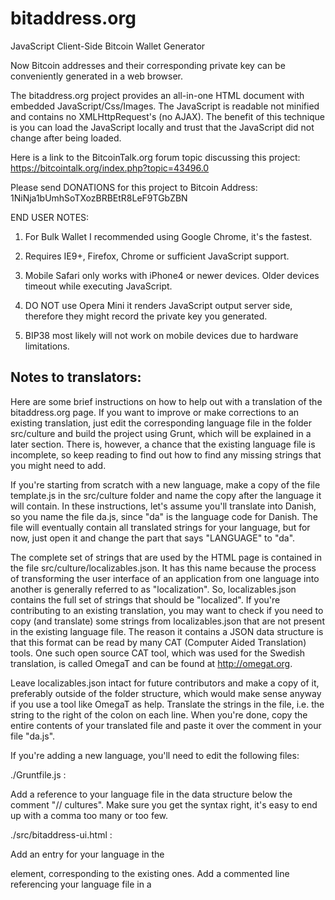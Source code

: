 # bitaddress.org
JavaScript Client-Side Bitcoin Wallet Generator

Now Bitcoin addresses and their corresponding private key can be conveniently
generated in a web browser.

The bitaddress.org project provides an all-in-one HTML document with embedded
JavaScript/Css/Images. The JavaScript is readable not minified and contains no
XMLHttpRequest's (no AJAX). The benefit of this technique is you can load the
JavaScript locally and trust that the JavaScript did not change after being
loaded.

Here is a link to the BitcoinTalk.org forum topic discussing this project:
https://bitcointalk.org/index.php?topic=43496.0


Please send DONATIONS for this project to Bitcoin Address:
1NiNja1bUmhSoTXozBRBEtR8LeF9TGbZBN


END USER NOTES:

 1) For Bulk Wallet I recommended using Google Chrome, it's the fastest.

 2) Requires IE9+, Firefox, Chrome or sufficient JavaScript support.

 3) Mobile Safari only works with iPhone4 or newer devices.
    Older devices timeout while executing JavaScript.

 4) DO NOT use Opera Mini it renders JavaScript output server side, therefore
    they might record the private key you generated.

 5) BIP38 most likely will not work on mobile devices due to hardware limitations.

Notes to translators:
---------------------------------------
Here are some brief instructions on how to help out with a translation of the bitaddress.org page. If you want to improve or make corrections to an existing translation, just edit the corresponding language file in the folder src/culture and build the project using Grunt, which will be explained in a later section. There is, however, a chance that the existing language file is incomplete, so keep reading to find out how to find any missing strings that you might need to add.

If you're starting from scratch with a new language, make a copy of the file template.js in the src/culture folder and name the copy after the language it will contain. In these instructions, let's assume you'll translate into Danish, so you name the file da.js, since "da" is the language code for Danish. The file will eventually contain all translated strings for your language, but for now, just open it and change the part that says "LANGUAGE" to "da".

The complete set of strings that are used by the HTML page is contained in the file src/culture/localizables.json. It has this name because the process of transforming the user interface of an application from one language into another is generally referred to as "localization". So, localizables.json contains the full set of strings that should be "localized". If you're contributing to an existing translation, you may want to check if you need to copy (and translate) some strings from localizables.json that are not present in the existing language file. The reason it contains a JSON data structure is that this format can be read by many CAT (Computer Aided Translation) tools. One such open source CAT tool, which was used for the Swedish translation, is called OmegaT and can be found at http://omegat.org.

Leave localizables.json intact for future contributors and make a copy of it, preferably outside of the folder structure, which would make sense anyway if you use a tool like OmegaT as help. Translate the strings in the file, i.e. the string to the right of the colon on each line. When you're done, copy the entire contents of your translated file and paste it over the comment in your file "da.js".

If you're adding a new language, you'll need to edit the following files:

./Gruntfile.js :

Add a reference to your language file in the data structure below the comment "// cultures". Make sure you get the syntax right, it's easy to end up with a comma too many or too few.

./src/bitaddress-ui.html :

Add an entry for your language in the <div id="culturemenu"> element, corresponding to the existing ones.
Add a commented line referencing your language file in a <script> section near the end, where you can see the other language files listed.

The file ./bitaddress.org.html is not edited by hand but generated by a build process that uses ./src/bitaddress-ui.html as a template and includes the JavaScript files and produces ./bitaddress.org.html as output. The build process is done by a program called Grunt. Go to http://gruntjs.com and find the instructions for how to install and use it.

If all goes well you'll have a bitaddress.org.html file you can open in a browser and test. When everything works as expected, don't forget to make a pull request to contribute back your improvements to the original project.

Notice of Copyrights and Licenses:
---------------------------------------
The bitaddress.org project, software and embedded resources are
copyright bitaddress.org.

The bitaddress.org name and logo are not part of the open source
license.

Portions of the all-in-one HTML document contain JavaScript codes that
are the copyrights of others. The individual copyrights are included
throughout the document along with their licenses. Included JavaScript
libraries are separated with HTML script tags.

Summary of JavaScript functions with a redistributable license:

JavaScript function	|	License
-------------------	|	--------------
Array.prototype.map	|	Public Domain
window.Crypto | BSD License
window.SecureRandom	| BSD License
window.EllipticCurve	|	BSD License
window.BigInteger |	BSD License
window.QRCode | MIT License
window.Bitcoin | MIT License

The bitaddress.org software is available under The MIT License (MIT)
Copyright (c) 2011-2013 bitaddress.org

Permission is hereby granted, free of charge, to any person obtaining
a copy of this software and associated documentation files (the
"Software"), to deal in the Software without restriction, including
without limitation the rights to use, copy, modify, merge, publish,
distribute, sublicense, and/or sell copies of the Software, and to
permit persons to whom the Software is furnished to do so, subject to
the following conditions:

The above copyright notice and this permission notice shall be
included in all copies or substantial portions of the Software.

THE SOFTWARE IS PROVIDED "AS IS", WITHOUT WARRANTY OF ANY KIND,
EXPRESS OR IMPLIED, INCLUDING BUT NOT LIMITED TO THE WARRANTIES OF
MERCHANTABILITY, FITNESS FOR A PARTICULAR PURPOSE AND
NONINFRINGEMENT. IN NO EVENT SHALL THE AUTHORS OR COPYRIGHT HOLDERS BE
LIABLE FOR ANY CLAIM, DAMAGES OR OTHER LIABILITY, WHETHER IN AN ACTION
OF CONTRACT, TORT OR OTHERWISE, ARISING FROM, OUT OF OR IN CONNECTION
WITH THE SOFTWARE OR THE USE OR OTHER DEALINGS IN THE SOFTWARE.
